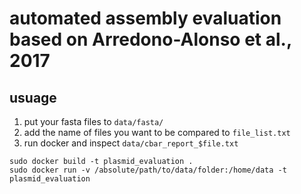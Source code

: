 # automated assembly evaluation based on Arredono-Alonso et al., 2017

## usuage

1. put your fasta files to `data/fasta/`
2. add the name of files you want to be compared to `file_list.txt`
3. run docker and inspect `data/cbar_report_$file.txt`

```
sudo docker build -t plasmid_evaluation .
sudo docker run -v /absolute/path/to/data/folder:/home/data -t plasmid_evaluation
```
